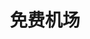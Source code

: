 ---
title: 免费机场
description: A description of this category
image:

# Badge style
style:
    background: "#2a9d8f"
    color: "#fff"
---